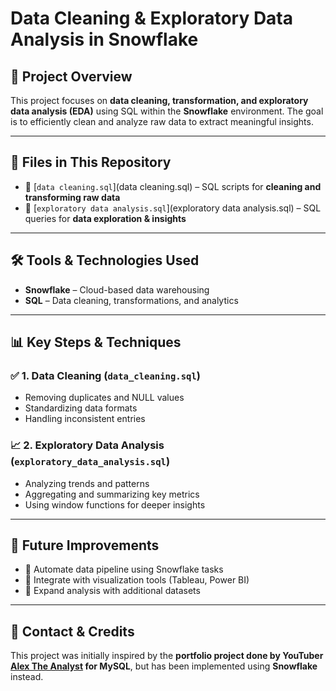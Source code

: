 # **Data Cleaning & Exploratory Data Analysis in Snowflake**

## 📌 Project Overview  
This project focuses on **data cleaning, transformation, and exploratory data analysis (EDA)** using SQL within the **Snowflake** environment. The goal is to efficiently clean and analyze raw data to extract meaningful insights.  

---

## 📂 Files in This Repository  
- 📄 [`data cleaning.sql`](data cleaning.sql) – SQL scripts for **cleaning and transforming raw data**  
- 📄 [`exploratory data analysis.sql`](exploratory data analysis.sql) – SQL queries for **data exploration & insights**  

---

## 🛠️ Tools & Technologies Used  
- **Snowflake** – Cloud-based data warehousing  
- **SQL** – Data cleaning, transformations, and analytics  

---

## 📊 Key Steps & Techniques  

### ✅ 1. Data Cleaning (`data_cleaning.sql`)  
- Removing duplicates and NULL values  
- Standardizing data formats  
- Handling inconsistent entries  

### 📈 2. Exploratory Data Analysis (`exploratory_data_analysis.sql`)  
- Analyzing trends and patterns  
- Aggregating and summarizing key metrics  
- Using window functions for deeper insights  

---

## 📌 Future Improvements  
- 🔹 Automate data pipeline using Snowflake tasks  
- 🔹 Integrate with visualization tools (Tableau, Power BI)  
- 🔹 Expand analysis with additional datasets  

---

## 📩 Contact & Credits  
This project was initially inspired by the **portfolio project done by YouTuber [Alex The Analyst](https://www.youtube.com/c/AlexTheAnalyst) for MySQL**, but has been implemented using **Snowflake** instead.  
